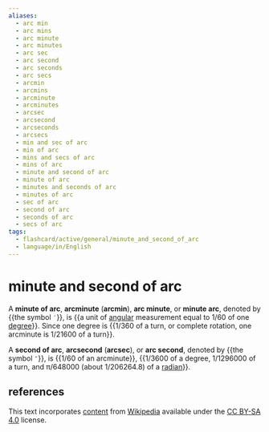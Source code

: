 ```yaml
---
aliases:
  - arc min
  - arc mins
  - arc minute
  - arc minutes
  - arc sec
  - arc second
  - arc seconds
  - arc secs
  - arcmin
  - arcmins
  - arcminute
  - arcminutes
  - arcsec
  - arcsecond
  - arcseconds
  - arcsecs
  - min and sec of arc
  - min of arc
  - mins and secs of arc
  - mins of arc
  - minute and second of arc
  - minute of arc
  - minutes and seconds of arc
  - minutes of arc
  - sec of arc
  - second of arc
  - seconds of arc
  - secs of arc
tags:
  - flashcard/active/general/minute_and_second_of_arc
  - language/in/English
---
```


# minute and second of arc

A __minute of arc__, __arcminute__ (__arcmin__), __arc minute__, or __minute arc__, denoted by {{the symbol `′`}}, is {{a unit of [angular](angle.md) measurement equal to 1/60 of one [degree](degree%20(angle).md)}}. Since one degree is {{1/360 of a turn, or complete rotation, one arcminute is 1/21600 of a turn}}.

A __second of arc__, __arcsecond__ (__arcsec__), or __arc second__, denoted by {{the symbol `″`}}, is {{1/60 of an arcminute}}, {{1/3600 of a degree, 1/1296000 of a turn, and π/648000 (about 1/206264.8) of a [radian](radian.md)}}.

## references

This text incorporates [content](https://en.wikipedia.org/wiki/minute_and_second_of_arc) from [Wikipedia](Wikipedia.md) available under the [CC BY-SA 4.0](https://creativecommons.org/licenses/by-sa/4.0/) license.
